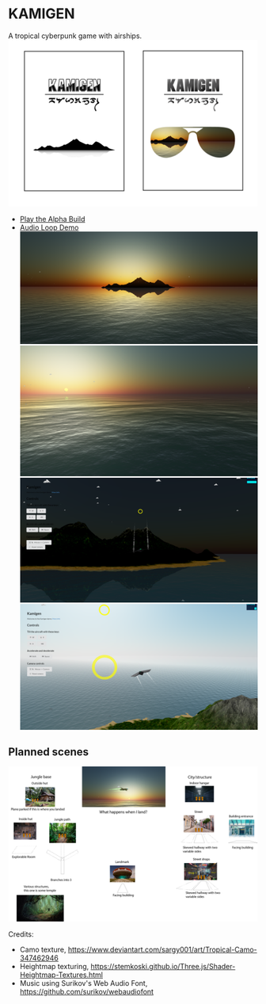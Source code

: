 # KAMIGEN
A tropical cyberpunk game with airships.
![Logo Concept](/art/Kamigen%20Logo-01.png)
- [Play the Alpha Build](https://kamigen.com)
- [Audio Loop Demo](https://kamigen.com/music/flying.html)
![Island Screenshot](/art/Wallpaper.PNG)
![Ocean Screenshot](/art/Screenshot%202018-09-22.PNG)
![Night Screenshot](/art/Screenshot%202019-01-26.PNG)
![Ship Screenshot](/art/Screenshot%202019-01-26-1.PNG)

## Planned scenes
![WIP Concepts for scenes](/art/Scenes.png)

Credits:
- Camo texture, https://www.deviantart.com/sargy001/art/Tropical-Camo-347462946
- Heightmap texturing, https://stemkoski.github.io/Three.js/Shader-Heightmap-Textures.html
- Music using Surikov's Web Audio Font, https://github.com/surikov/webaudiofont
